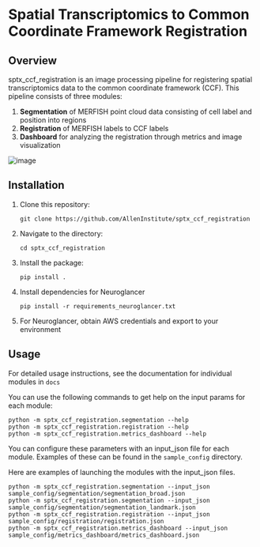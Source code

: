 # Spatial Transcriptomics to Common Coordinate Framework Registration

## Overview
sptx_ccf_registration is an image processing pipeline for registering spatial transcriptomics data to the common coordinate framework (CCF). This pipeline consists of three modules:  

1. **Segmentation** of MERFISH point cloud data consisting of cell label and position into regions
2. **Registration** of MERFISH labels to CCF labels
3. **Dashboard** for analyzing the registration through metrics and image visualization

![image](https://github.com/AllenInstitute/sptx_ccf_registration/assets/10882060/7957ae86-5508-47fd-b2b8-daa9d7c74362)


## Installation
1. Clone this repository:
   ```
   git clone https://github.com/AllenInstitute/sptx_ccf_registration
   ```
2. Navigate to the directory:
   ```
   cd sptx_ccf_registration
   ```
3. Install the package:
   ```
   pip install .
   ```
4. Install dependencies for Neuroglancer
   ```
   pip install -r requirements_neuroglancer.txt
   ```
5. For Neuroglancer, obtain AWS credentials and export to your environment

## Usage
For detailed usage instructions, see the documentation for individual modules in `docs`  

You can use the following commands to get help on the input params for each module:
```
python -m sptx_ccf_registration.segmentation --help
python -m sptx_ccf_registration.registration --help
python -m sptx_ccf_registration.metrics_dashboard --help
```

You can configure these parameters with an input_json file for each module. Examples of these can be found in the `sample_config` directory.

Here are examples of launching the modules with the input_json files.
```
python -m sptx_ccf_registration.segmentation --input_json sample_config/segmentation/segmentation_broad.json
python -m sptx_ccf_registration.segmentation --input_json sample_config/segmentation/segmentation_landmark.json
python -m sptx_ccf_registration.registration --input_json sample_config/registration/registration.json
python -m sptx_ccf_registration.metrics_dashboard --input_json sample_config/metrics_dashboard/metrics_dashboard.json
```
